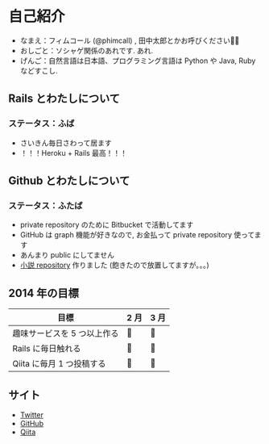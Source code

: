 # 自己紹介

- なまえ：フィムコール (@phimcall) , 田中太郎とかお呼びください:ok_woman:
- おしごと：ソシャゲ関係のあれです. あれ.
- げんご：自然言語は日本語、プログラミング言語は Python や Java, Ruby などすこし.

## Rails とわたしについて

### ステータス：ふば

- さいきん毎日さわって居ます
- ！！！Heroku + Rails 最高！！！

## Github とわたしについて

### ステータス：ふたば

- private repository のために Bitbucket で活動してます
- GitHub は graph 機能が好きなので, お金払って private repository 使ってます
- あんまり public にしてません
- [小説 repository](https://github.com/phimcall/fourtytwo) 作りました (飽きたので放置してますが。。。)

## 2014 年の目標

|目標|2 月|3 月|
|---|---|---|
|趣味サービスを 5 つ以上作る|:sushi:|:sushi:|
|Rails に毎日触れる|:sushi:|:sushi:|
|Qiita に毎月 1 つ投稿する|:sushi:|:sushi:|

## サイト

- [Twitter](https://twitter.com/phimcall)
- [GitHub](https://github.com/phimcall)
- [Qiita](http://qiita.com/phimcall)
